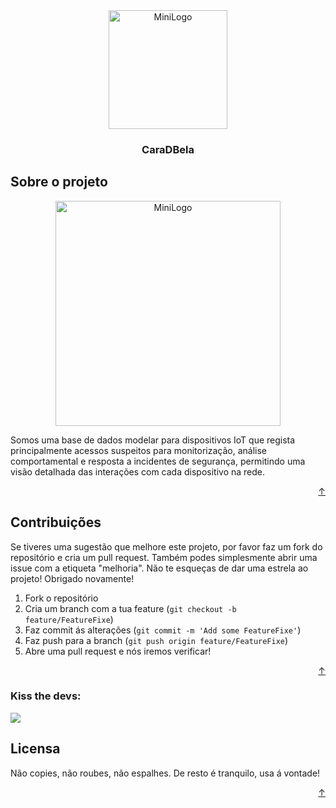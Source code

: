 <div align="center">
  <img src="[https://github.com/user-attachments/assets/19c6c2a8-463b-40ed-9c5b-6706e78d5cc2](https://github.com/Samucahub/NataBase/Images/Nata.png)" alt="MiniLogo" width="190" height="190">
</div>


<h3 align="center">CaraDBela</h3>

## Sobre o projeto
<div align="center">
<img src="https://github.com/davideferreira00/caraDBela/blob/main/design/BigLogoComSlogan.svg" alt="MiniLogo" width="360" height="360">
</div>

Somos uma base de dados modelar para dispositivos IoT que regista principalmente acessos suspeitos para monitorização, análise comportamental e resposta a incidentes de segurança, permitindo uma visão detalhada das interações com cada dispositivo na rede.

<p align="right"><a href="#readme-top">↑</a></p>

<!-- CONTRIBUTING -->
## Contribuições


Se tiveres uma sugestão que melhore este projeto, por favor faz um fork do repositório e cria um pull request. Também podes simplesmente abrir uma issue com a etiqueta "melhoria".
Não te esqueças de dar uma estrela ao projeto! Obrigado novamente!

1. Fork o repositório
2. Cria um branch com a tua feature (`git checkout -b feature/FeatureFixe`)
3. Faz commit ás alterações (`git commit -m 'Add some FeatureFixe'`)
4. Faz push para a branch (`git push origin feature/FeatureFixe`)
5. Abre uma pull request e nós iremos verificar!

<p align="right"><a href="#readme-top">↑</a></p>

### Kiss the devs:

<a href="https://github.com/Samucahub/NataBase/graphs/contributors">
  <img src="https://contrib.rocks/image?repo=Samucahub/NataBase" />
</a>

<!-- LICENSE -->
## Licensa

Não copies, não roubes, não espalhes. De resto é tranquilo, usa á vontade!

<p align="right"><a href="#readme-top">↑</a></p>
